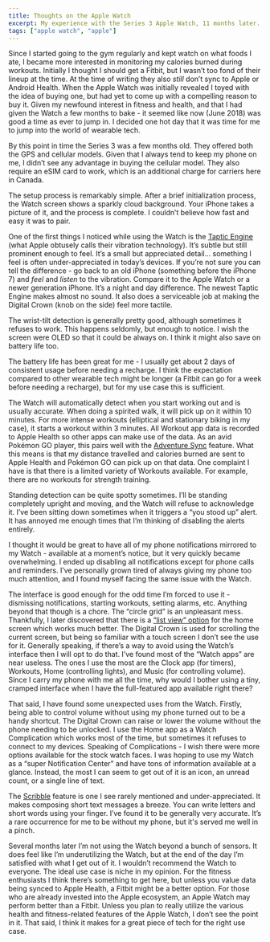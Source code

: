```yaml
---
title: Thoughts on the Apple Watch
excerpt: My experience with the Series 3 Apple Watch, 11 months later.
tags: ["apple watch", "apple"]
---
```


Since I started going to the gym regularly and kept watch on what foods I ate, I became more interested in monitoring my calories burned during workouts. Initially I thought I should get a Fitbit, but I wasn’t too fond of their lineup at the time. At the time of writing they also _still_ don’t sync to Apple or Android Health. When the Apple Watch was initially revealed I toyed with the idea of buying one, but had yet to come up with a compelling reason to buy it. Given my newfound interest in fitness and health, and that I had given the Watch a few months to bake - it seemed like now (June 2018) was good a time as ever to jump in. I decided one hot day that it was time for me to jump into the world of wearable tech.

By this point in time the Series 3 was a few months old. They offered both the GPS and cellular models. Given that I always tend to keep my phone on me, I didn’t see any advantage in buying the cellular model. They also require an eSIM card to work, which is an additional charge for carriers here in Canada.

The setup process is remarkably simple. After a brief initialization process, the Watch screen shows a sparkly cloud background. Your iPhone takes a picture of it, and the process is complete. I couldn’t believe how fast and easy it was to pair.

One of the first things I noticed while using the Watch is the [Taptic Engine][] (what Apple obtusely calls their vibration technology). It’s subtle but still prominent enough to feel. It’s a small but appreciated detail... something I feel is often under-appreciated in today’s devices. If you’re not sure you can tell the difference - go back to an old iPhone (something before the iPhone 7) and _feel_ and _listen_ to the vibration. Compare it to the Apple Watch or a newer generation iPhone. It’s a night and day difference. The newest Taptic Engine makes almost no sound. It also does a serviceable job at making the Digital Crown (knob on the side) feel more tactile.

[taptic engine]: https://developer.apple.com/design/human-interface-guidelines/watchos/user-interaction/haptic-feedback/ "A developer's guide for how to use Haptic Feedback on the Apple Watch"

The wrist-tilt detection is generally pretty good, although sometimes it refuses to work. This happens seldomly, but enough to notice. I wish the screen were OLED so that it could be always on. I think it might also save on battery life too.

The battery life has been great for me - I usually get about 2 days of consistent usage before needing a recharge. I think the expectation compared to other wearable tech might be longer (a Fitbit can go for a week before needing a recharge), but for my use case this is sufficient.

The Watch will automatically detect when you start working out and is usually accurate. When doing a spirited walk, it will pick up on it within 10 minutes. For more intense workouts (elliptical and stationary biking in my case), it starts a workout within 3 minutes. All Workout app data is recorded to Apple Health so other apps can make use of the data. As an avid Pokémon GO player, this pairs well with the [Adventure Sync][] feature. What this means is that my distance travelled and calories burned are sent to Apple Health and Pokémon GO can pick up on that data. One complaint I have is that there is a limited variety of Workouts available. For example, there are no workouts for strength training.

[adventure sync]: https://pokemongolive.com/post/adventure-sync "Niantic's explanation of the Pokémon GO Adventure Sync feature"

Standing detection can be quite spotty sometimes. I’ll be standing completely upright and moving, and the Watch will refuse to acknowledge it. I’ve been sitting down sometimes when it triggers a “you stood up” alert. It has annoyed me enough times that I’m thinking of disabling the alerts entirely.

I thought it would be great to have all of my phone notifications mirrored to my Watch - available at a moment’s notice, but it very quickly became overwhelming. I ended up disabling all notifications except for phone calls and reminders. I’ve personally grown tired of always giving my phone too much attention, and I found myself facing the same issue with the Watch.

The interface is good enough for the odd time I’m forced to use it - dismissing notifications, starting workouts, setting alarms, etc. Anything beyond that though is a chore. The “circle grid” is an unpleasant mess. Thankfully, I later discovered that there is a [“list view” option][list-view] for the home screen which works much better. The Digital Crown is used for scrolling the current screen, but being so familiar with a touch screen I don’t see the use for it. Generally speaking, if there’s a way to avoid using the Watch’s interface then I will opt to do that. I’ve found most of the “Watch apps” are near useless. The ones I use the most are the Clock app (for timers), Workouts, Home (controlling lights), and Music (for controlling volume). Since I carry my phone with me all the time, why would I bother using a tiny, cramped interface when I have the full-featured app available right there?

[list-view]: https://www.youtube.com/watch?v=3DVrPJXWV50&t=1m31s "7 Tips Every Apple Watch Owner SHOULD Know!"

That said, I have found some unexpected uses from the Watch. Firstly, being able to control volume without using my phone turned out to be a handy shortcut. The Digital Crown can raise or lower the volume without the phone needing to be unlocked. I use the Home app as a Watch Complication which works most of the time, but sometimes it refuses to connect to my devices. Speaking of Complications - I wish there were more options available for the stock watch faces. I was hoping to use my Watch as a “super Notification Center” and have tons of information available at a glance. Instead, the most I can seem to get out of it is an icon, an unread count, or a single line of text.

The [Scribble][] feature is one I see rarely mentioned and under-appreciated. It makes composing short text messages a breeze. You can write letters and short words using your finger. I’ve found it to be generally very accurate. It’s a rare occurrence for me to be without my phone, but it's served me well in a pinch.

[scribble]: https://support.apple.com/en-us/HT206907 "Details on the Scribble feature"

Several months later I’m not using the Watch beyond a bunch of sensors. It does feel like I’m underutilizing the Watch, but at the end of the day I’m satisfied with what I get out of it. I wouldn’t recommend the Watch to everyone. The ideal use case is niche in my opinion. For the fitness enthusiasts I think there’s something to get here, but unless you value data being synced to Apple Health, a Fitbit might be a better option. For those who are already invested into the Apple ecosystem, an Apple Watch may perform better than a Fitbit. Unless you plan to really utilize the various health and fitness-related features of the Apple Watch, I don’t see the point in it. That said, I think it makes for a great piece of tech for the right use case.
